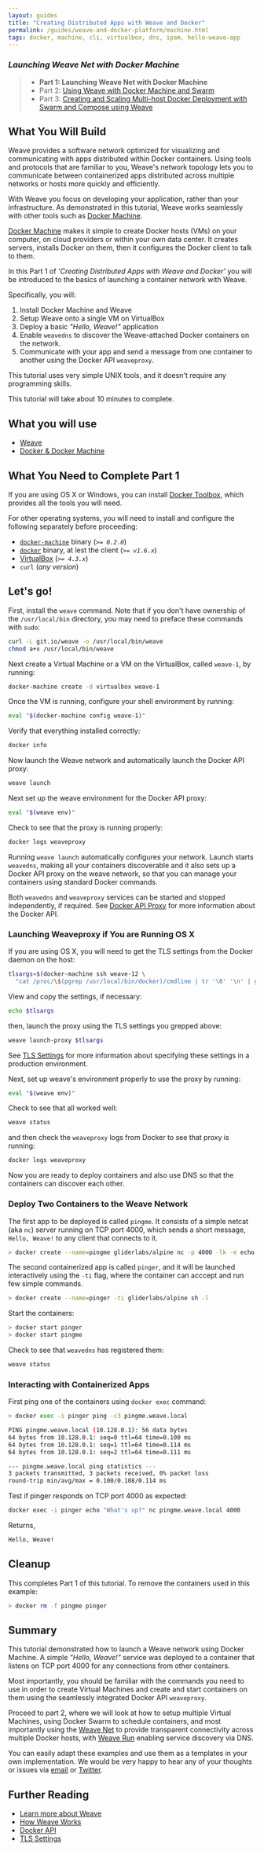 ```yaml
---
layout: guides
title: "Creating Distributed Apps with Weave and Docker"
permalink: /guides/weave-and-docker-platform/machine.html
tags: docker, machine, cli, virtualbox, dns, ipam, hello-weave-app
---
```


### ***Launching Weave Net with Docker Machine***

> - **Part 1: Launching Weave Net with Docker Machine**
> - Part 2: [Using Weave with Docker Machine and Swarm][ch2]
> - Part 3: [Creating and Scaling Multi-host Docker Deployment with Swarm and Compose using Weave][ch3]

## What You Will Build

Weave provides a software network optimized for visualizing and communicating with apps distributed within Docker containers. Using tools and protocols that are familiar to you, Weave's network topology lets you to communicate between containerized apps distributed across multiple networks or hosts more quickly and efficiently.

With Weave you focus on developing your application, rather than your infrastructure. As demonstrated in this tutorial, Weave works seamlessly with other tools such as [Docker Machine](https://docs.docker.com/machine/).

[Docker Machine](https://docs.docker.com/machine/) makes it simple to create Docker hosts (VMs) on your computer, on cloud providers or within your own data center. It creates servers, installs Docker on them, then it configures the Docker client to talk to them.

In this Part 1 of _'Creating Distributed Apps with Weave and Docker'_ you will be introduced to the basics of launching a container network with Weave.

Specifically, you will:

  1. Install Docker Machine and Weave
  2. Setup Weave onto a single VM on VirtualBox
  3. Deploy a basic _"Hello, Weave!"_ application
  4. Enable `weavedns` to discover the Weave-attached Docker containers on the network.
  5. Communicate with your app and send a message from one container to another using the Docker API `weaveproxy`.

This tutorial uses very simple UNIX tools, and it doesn't require any programming skills.

This tutorial will take about 10 minutes to complete.

## What you will use

  - [Weave](http://weave.works)
  - [Docker & Docker Machine](https://docs.docker.com)

## What You Need to Complete Part 1

If you are using OS X or Windows, you can install [Docker Toolbox](https://www.docker.com/toolbox), which provides all the tools you will need.

For other operating systems, you will need to install and configure the following separately before proceeding:

  - [`docker-machine`](http://docs.docker.com/machine/#installation) binary (_`>= 0.2.0`_)
  - [`docker`](https://docs.docker.com/installation/#installation) binary, at lest the client (_`>= v1.6.x`_)
  - [VirtualBox](https://www.virtualbox.org/wiki/Downloads) (_`>= 4.3.x`_)
  - `curl` (_any version_)

## Let's go!

First, install the `weave` command. Note that if you don't have ownership of the `/usr/local/bin` directory, you may need to preface these commands with `sudo`:

~~~bash
curl -L git.io/weave -o /usr/local/bin/weave
chmod a+x /usr/local/bin/weave
~~~

Next create a Virtual Machine or a VM on the VirtualBox, called `weave-1`, by running:

~~~bash
docker-machine create -d virtualbox weave-1
~~~

Once the VM is running, configure your shell environment by running:

~~~bash
eval "$(docker-machine config weave-1)"
~~~

Verify that everything installed correctly:

~~~bash
docker info
~~~

Now launch the Weave network and automatically launch the Docker API proxy:

~~~bash
weave launch
~~~


Next set up the weave environment for the Docker API proxy:

~~~bash
eval "$(weave env)"
~~~

Check to see that the proxy is running properly:

~~~bash
docker logs weaveproxy
~~~

Running `weave launch` automatically configures your network. Launch starts `weavedns`, making all your containers discoverable and it also sets up a Docker API proxy on the weave network, so that you can manage your containers using standard Docker commands.

Both `weavedns` and `weaveproxy` services can be started and stopped independently, if required.
See [Docker API Proxy](https://github.com/weaveworks/weave/blob/master/site/proxy.md) for more information about the Docker API.

### Launching Weaveproxy if You are Running OS X

If you are using OS X, you will need to get the TLS settings from the Docker daemon on the host:

~~~bash
tlsargs=$(docker-machine ssh weave-12 \
  "cat /proc/\$(pgrep /usr/local/bin/docker)/cmdline | tr '\0' '\n' | grep ^--tls | tr '\n' ' '")
~~~

View and copy the settings, if necessary:

~~~bash
echo $tlsargs
~~~

then, launch the proxy using the TLS settings you grepped above:

~~~bash
weave launch-proxy $tlsargs
~~~

See [TLS Settings](https://docs.docker.com/articles/https/) for more information about specifying these settings in a production environment.

Next, set up weave's environment properly to use the proxy by running:

~~~bash
eval "$(weave env)"
~~~

Check to see that all worked well:

~~~bash
weave status
~~~

and then check the `weaveproxy` logs from Docker to see that proxy is running:

~~~bash
docker logs weaveproxy
~~~

Now you are ready to deploy containers and also use DNS so that the containers can discover each other.

### Deploy Two Containers to the Weave Network

The first app to be deployed is called `pingme`. It consists of a simple netcat (aka `nc`) server running on TCP port 4000, which sends a short message, `Hello, Weave!` to any client that connects to it.

~~~bash
> docker create --name=pingme gliderlabs/alpine nc -p 4000 -lk -e echo 'Hello, Weave!'
~~~

The second containerized app is called `pinger`, and it will be launched interactively using the `-ti` flag, where the container can acccept and run few simple commands.

~~~bash
> docker create --name=pinger -ti gliderlabs/alpine sh -l
~~~

Start the containers:

~~~bash
> docker start pinger
> docker start pingme
~~~

Check to see that `weavedns` has registered them:

~~~bash
weave status
~~~

### Interacting with Containerized Apps

First ping one of the containers using `docker exec` command:

~~~bash
> docker exec -i pinger ping -c3 pingme.weave.local
~~~

~~~bash
PING pingme.weave.local (10.128.0.1): 56 data bytes
64 bytes from 10.128.0.1: seq=0 ttl=64 time=0.100 ms
64 bytes from 10.128.0.1: seq=1 ttl=64 time=0.114 ms
64 bytes from 10.128.0.1: seq=2 ttl=64 time=0.111 ms

--- pingme.weave.local ping statistics ---
3 packets transmitted, 3 packets received, 0% packet loss
round-trip min/avg/max = 0.100/0.108/0.114 ms
~~~

Test if pinger responds on TCP port 4000 as expected:

~~~bash
docker exec -i pinger echo "What's up?" nc pingme.weave.local 4000
~~~

Returns,

~~~bash
Hello, Weave!
~~~

## Cleanup

This completes Part 1 of this tutorial. To remove the containers used in this example:

~~~bash
> docker rm -f pingme pinger
~~~

## Summary

This tutorial demonstrated how to launch a Weave network using Docker Machine. A simple  _"Hello, Weave!"_ service was deployed to a container that listens on TCP port 4000 for any connections from other containers.

Most importantly, you should be familiar with the commands you need to use in order to create Virtual Machines and create and start containers on them using the seamlessly integrated Docker API `weaveproxy`.

Proceed to part 2, where we will look at how to setup multiple Virtual Machines, using Docker Swarm to schedule containers, and most importantly using the [Weave Net](/net) to provide transparent connectivity across multiple Docker hosts, with [Weave Run](/run) enabling service discovery via DNS.

You can easily adapt these examples and use them as a templates in your own implementation. We would be very happy to hear any of your thoughts or issues via [email](help@weave.works) or [Twitter](https://twitter.com/weaveworks).

## Further Reading

  *  [Learn more about Weave](http://weave.works/articles/index.html)
  *  [How Weave Works](http://docs.weave.works/weave/latest_release/how-it-works.html)
  *  [Docker API](https://github.com/weaveworks/weave/blob/master/site/proxy.md)
  *  [TLS Settings](https://docs.docker.com/articles/https/)

[ch1]: /guides/weave-and-docker-platform/machine.html
[ch2]: /guides/weave-and-docker-platform/machine-and-swarm-with-weave-proxy.html
[ch3]: /guides/weave-and-docker-platform/compose-scalable-swarm-cluster-with-weave.html
